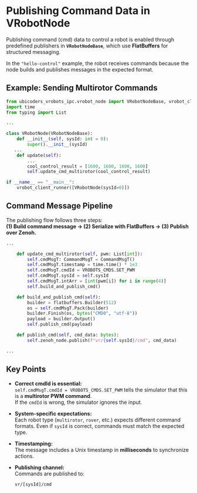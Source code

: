# Publishing Command Data in VRobotNode

Publishing command (cmd) data to control a robot is enabled through predefined publishers in **`VRobotNodeBase`**, which use **FlatBuffers** for structured messaging.

In the `"hello-control"` example, the robot receives commands because the node builds and publishes messages in the expected format.

## Example: Sending Multirotor Commands

```python
from ubicoders_vrobots_ipc.vrobot_node import VRobotNodeBase, vrobot_client_runner
import time
from typing import List

...

class VRobotNode(VRobotNodeBase):
    def __init__(self, sysId: int = 0):
        super().__init__(sysId)
   ...
    def update(self):       
        ...
        cool_control_result = [1600, 1600, 1600, 1600]
        self.update_cmd_multirotor(cool_control_result)

if __name__ == "__main__":
    vrobot_client_runner([VRobotNode(sysId=0)])
```

## Command Message Pipeline

The publishing flow follows three steps:  
**(1) Build command message → (2) Serialize with FlatBuffers → (3) Publish over Zenoh.**

```python
...

    def update_cmd_multirotor(self, pwm: List[int]):
        self.cmdMsgT: CommandMsgT = CommandMsgT()
        self.cmdMsgT.timestamp = time.time() * 1e3
        self.cmdMsgT.cmdId = VROBOTS_CMDS.SET_PWM
        self.cmdMsgT.sysId = self.sysId
        self.cmdMsgT.intArr = [int(pwm[i]) for i in range(4)]
        self.build_and_publish_cmd()

    def build_and_publish_cmd(self):
        builder = flatbuffers.Builder(512)
        os = self.cmdMsgT.Pack(builder)
        builder.Finish(os, bytes("CMD0", "utf-8"))
        payload = builder.Output()
        self.publish_cmd(payload)

    def publish_cmd(self, cmd_data: bytes):
        self.zenoh_node.publish(f"vr/{self.sysId}/cmd", cmd_data)

...
```

## Key Points

- **Correct cmdId is essential:**  
  `self.cmdMsgT.cmdId = VROBOTS_CMDS.SET_PWM` tells the simulator that this is a **multirotor PWM command**.  
  If the `cmdId` is wrong, the simulator ignores the input.

- **System-specific expectations:**  
  Each robot type (`multirotor`, `rover`, etc.) expects different command formats. Even if `sysId` is correct, commands must match the expected type.

- **Timestamping:**  
  The message includes a Unix timestamp in **milliseconds** to synchronize actions.

- **Publishing channel:**  
  Commands are published to:  
  ```
  vr/[sysId]/cmd
  ```
